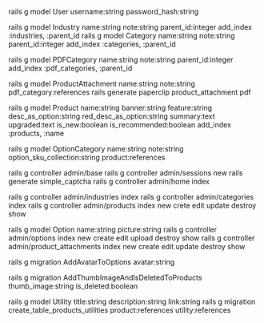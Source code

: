 rails g model User username:string password_hash:string

rails g model Industry name:string note:string parent_id:integer
add_index :industries, :parent_id
rails g model Category name:string note:string parent_id:integer
add_index :categories, :parent_id

rails g model PDFCategory name:string note:string parent_id:integer
add_index :pdf_categories, :parent_id

rails g model ProductAttachment name:string note:string pdf_category:references
rails generate paperclip product_attachment pdf


rails g model Product name:string banner:string feature:string desc_as_option:string red_desc_as_option:string summary:text upgraded:text is_new:boolean is_recommended:boolean
add_index :products, :name

rails g model OptionCategory name:string note:string option_sku_collection:string product:references

rails g controller admin/base
rails g controller admin/sessions new
rails generate simple_captcha
rails g controller admin/home index

rails g controller admin/industries index
rails g controller admin/categories index
rails g controller admin/products index new crete edit update destroy show

rails g model Option name:string picture:string
rails g controller admin/options index new create edit upload destroy show
rails g controller admin/product_attachments index new create edit update destroy show

rails g migration AddAvatarToOptions avatar:string

rails g migration AddThumbImageAndIsDeletedToProducts thumb_image:string is_deleted:boolean

rails g model Utility title:string description:string link:string
rails g migration create_table_products_utilities product:references utility:references
